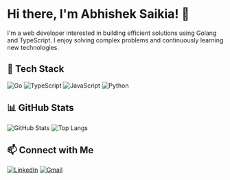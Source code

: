 # Hi there, I'm Abhishek Saikia! 👋

I'm a web developer interested in building efficient solutions using Golang and TypeScript. I enjoy solving complex problems and continuously learning new technologies.

## 🚀 Tech Stack
![Go](https://img.shields.io/badge/-Go-00ADD8?style=flat&logo=go&logoColor=white) ![TypeScript](https://img.shields.io/badge/-TypeScript-007ACC?style=flat&logo=typescript&logoColor=white) ![JavaScript](https://img.shields.io/badge/-JavaScript-F7DF1E?style=flat&logo=javascript&logoColor=black) ![Python](https://img.shields.io/badge/-Python-3776AB?style=flat&logo=python&logoColor=white)


## 📊 GitHub Stats
![GitHub Stats](https://github-readme-stats.vercel.app/api?username=KingrogKDR&show_icons=true&theme=radical)
![Top Langs](https://github-readme-stats.vercel.app/api/top-langs/?username=KingrogKDR&layout=compact&theme=radical)

## 📫 Connect with Me
[![LinkedIn](https://img.shields.io/badge/-LinkedIn-0077B5?style=flat&logo=linkedin&logoColor=white)](https://www.linkedin.com/in/abhishek-saikia-268832279/) [![Gmail](https://img.shields.io/badge/-Gmail-D14836?style=flat&logo=gmail&logoColor=white)](mailto:abhisheksaikia766@gmail.com)


